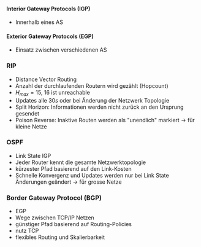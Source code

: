 #### Interior Gateway Protocols (IGP)
- Innerhalb eines AS
#### Exterior Gateway Protocols (EGP)
- Einsatz zwischen verschiedenen AS
### RIP
- Distance Vector Routing
- Anzahl der durchlaufenden Routern wird gezählt (Hopcount)
- $H_{max} = 15$, $16$ ist unreachable
- Updates alle $30s$ oder bei Änderung der Netzwerk Topologie
- Split Horizon: Informationen werden nicht zurück an den Ursprung gesendet
- Poison Reverse: Inaktive Routen werden als "unendlich" markiert
$\rightarrow$ für kleine Netze
### OSPF
- Link State IGP
- Jeder Router kennt die gesamte Netzwerktopologie
- kürzester Pfad basierend auf den Link-Kosten
- Schnelle Konvergenz und Updates werden nur bei Link State Änderungen geändert
$\rightarrow$ für grosse Netze

### Border Gateway Protocol (BGP)
- EGP
- Wege zwischen TCP/IP Netzen
- günstiger Pfad basierend auf Routing-Policies
- nutz TCP
- flexibles Routing und Skalierbarkeit
